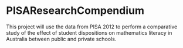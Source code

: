 # PISAResearchCompendium
This project will use the data from PISA 2012 to perform a comparative study of the effect of student dispositions on mathematics literacy in Australia between public and private schools.
